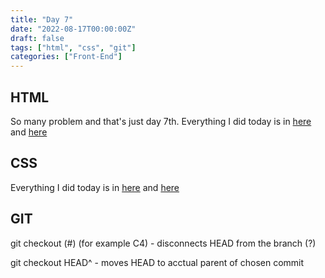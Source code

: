 ```yaml
---
title: "Day 7"
date: "2022-08-17T00:00:00Z"
draft: false
tags: ["html", "css", "git"]
categories: ["Front-End"]
---
```


## HTML

So many problem and that's just day 7th. Everything I did today is in [here](https://github.com/Szymonbaczek/quickstart/blob/main/content/study-files/007html1.html "some html") and [here](https://github.com/Szymonbaczek/quickstart/blob/main/content/study-files/007html2.html "some more html")

## CSS

Everything I did today is in [here](https://github.com/Szymonbaczek/quickstart/blob/main/content/study-files/007css1.css "some css") and [here](https://github.com/Szymonbaczek/quickstart/blob/main/content/study-files/007css2.css "some more css")

## GIT

git checkout (#) (for example C4) - disconnects HEAD from the branch (?)

git checkout HEAD^ - moves HEAD to acctual parent of chosen commit